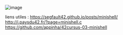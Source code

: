 ![image](https://github.com/BaptisteFaisy/minihell/assets/119856854/d3c81e2e-f238-406a-9349-e60b263d34a7)

liens utiles :
https://segfault42.github.io/posts/minishell/
http://i.paysdu42.fr/?page=minishell.c
https://github.com/appinha/42cursus-03-minishell
